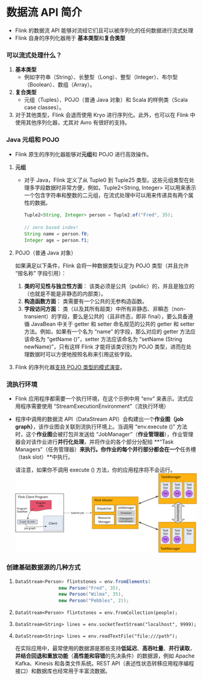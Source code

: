 # 数据流 API 简介

- Flink 的数据流 API 能够对流经它们且可以被序列化的任何数据进行流式处理
- Flink 自身的序列化器用于 **基本类型**和**复合类型**

### 可以流式处理什么？

1. **基本类型**
   - 例如字符串（String）、长整型（Long）、整型（Integer）、布尔型（Boolean）、数组（Array）。
2. **复合类型**
   - 元组（Tuples）、POJO（普通 Java 对象）和 Scala 的样例类（Scala case classes）。
3. 对于其他类型，Flink 会退而使用 Kryo 进行序列化。此外，也可以在 Flink 中使用其他序列化器，尤其对 Avro 有很好的支持。

### Java 元组和 POJO

- Flink 原生的序列化器能够对**元组**和 POJO 进行高效操作。

1. **元组**

   - 对于 Java，Flink 定义了从 Tuple0 到 Tuple25 类型。这些元组类型在处理多字段数据时非常方便，例如，Tuple2<String, Integer> 可以用来表示一个包含字符串和整数的二元组，在流式处理中可以用来传递具有两个属性的数据。

     ```java
     Tuple2<String, Integer> person = Tuple2.of("Fred", 35);
     
     // zero based index!  
     String name = person.f0;
     Integer age = person.f1;
     ```

2. POJO（普通 Java 对象） 

   如果满足以下条件，Flink 会将一种数据类型认定为 POJO 类型（并且允许 “按名称” 字段引用）：

   1. **类的可见性与独立性方面**：
      该类必须是公共（public）的，并且是独立的（也就是不能是非静态的内部类）。
   2. **构造函数方面**：
      类需要有一个公共的无参构造函数。
   3. **字段访问方面**：
      类（以及其所有超类）中所有非静态、非瞬态（non-transient）的字段，要么是公共的（且非终态，即非 final），要么具备遵循 JavaBean 中关于 getter 和 setter 命名规范的公共的 getter 和 setter 方法。例如，如果有一个名为 “name” 的字段，那么对应的 getter 方法应该命名为 “getName ()”，setter 方法应该命名为 “setName (String newName)”，只有这样 Flink 才能将该类识别为 POJO 类型，进而在处理数据时可以方便地按照名称来引用这些字段。

3. Flink 的序列化器[支持 POJO 类型的模式演变](https://nightlies.apache.org/flink/flink-docs-release-1.20/docs/dev/datastream/fault-tolerance/serialization/schema_evolution/#pojo-types)。

### 流执行环境

- Flink 应用程序都需要一个执行环境，在这个示例中用 “env” 来表示。流式应用程序需要使用 “StreamExecutionEnvironment”（流执行环境）

- 程序中调用的数据流 API（DataStream API）会构建出一个**作业图（job graph）**，该作业图会关联到流执行环境上。当调用 “env.execute ()” 方法时，这个**作业图**会被打包并发送给 “JobManager”（**作业管理器**），作业管理器会对该作业进行**并行化处理**，并将作业的各个部分分配给 **“Task Managers”（任务管理器）**来执行。你作业的每个并行部分都会在一个**任务槽（task slot）**中执行。

  请注意，如果你不调用 execute () 方法，你的应用程序将不会运行。
  <img src="article/flink/picture/distributed-runtime.svg" alt="图片alt" title="Stream-execution图">

### 创建基础数据源的几种方式

1. ```Java
   DataStream<Person> flintstones = env.fromElements(
                   new Person("Fred", 35),
                   new Person("Wilma", 35),
                   new Person("Pebbles", 2));
   ```

2. ```
   DataStream<Person> flintstones = env.fromCollection(people);
   ```

3. ```
   DataStream<String> lines = env.socketTextStream("localhost", 9999);
   ```

4. ```
   DataStream<String> lines = env.readTextFile("file:///path");
   ```

   在实际应用中，最常使用的数据源是那些支持**低延迟**、**高吞吐量**、**并行读取**，**并结合回退和重放功能**（**高性能和容错**的先决条件）的数据源，例如 Apache Kafka、Kinesis 和各类文件系统。REST API（表述性状态转移应用程序编程接口）和数据库也经常用于丰富流数据。
